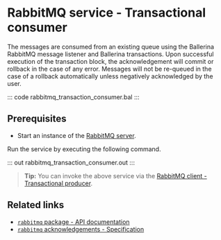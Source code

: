 # RabbitMQ service - Transactional consumer

The messages are consumed from an existing queue using the Ballerina RabbitMQ message listener and Ballerina transactions. Upon successful execution of the transaction block, the acknowledgement will commit or rollback in the case of any error. Messages will not be re-queued in the case of a rollback automatically unless negatively acknowledged by the user.

::: code rabbitmq_transaction_consumer.bal :::

## Prerequisites
- Start an instance of the [RabbitMQ server](https://www.rabbitmq.com/download.html).

Run the service by executing the following command.

::: out rabbitmq_transaction_consumer.out :::

>**Tip:** You can invoke the above service via the [RabbitMQ client - Transactional producer](/learn/by-example/rabbitmq-transaction-producer//).

## Related links
- [`rabbitmq` package - API documentation](https://lib.ballerina.io/ballerinax/rabbitmq/latest)
- [`rabbitmq` acknowledgements - Specification](https://github.com/ballerina-platform/module-ballerinax-rabbitmq/blob/master/docs/spec/spec.md#8-client-acknowledgements)
